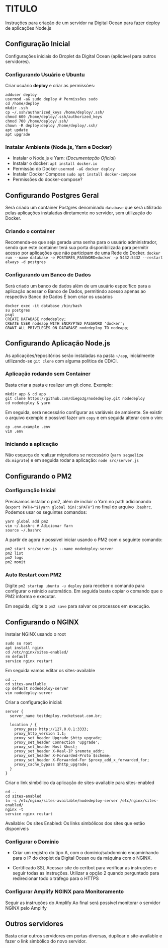 # TITULO
Instruções para criação de um servidor na Digital Ocean para fazer deploy de aplicações Node.js

## Configuração Inicial
Configurações iniciais do Droplet da Digital Ocean (aplicável para outros servidores).

### Configurando Usuário e Ubuntu
Criar usuário **deploy** e criar as permissões:
```
adduser deploy
usermod -aG sudo deploy # Permissões sudo
cd /home/deploy
mkdir .ssh
cp ~/.ssh/authorized_keys /home/deploy/.ssh/
chmod 600 /home/deploy/.ssh/authorized_keys
chmod 700 /home/deploy/.ssh/
chown -R deploy:deploy /home/deploy/.ssh/
apt update
apt upgrade
```

### Instalar Ambiente (Node.js, Yarn e Docker)
- Instalar o Node.js e Yarn:
(*Documentação Oficial*)
- Instalar o docker:
`apt install docker.io`
- Permissão do Docker
`usermod -aG docker deploy`
- Instalar Docker Compose
`sudo apt install docker-compose`
- Permissões do docker-compose?

## Configurando Postgres Geral
Será criado um container Postgres denominado `database` que será utilizado pelas aplicações instaladas diretamente no servidor, sem utilização do Docker.
### Criando o container
Recomenda-se que seja gerada uma senha para o usuário administrador, sendo que este container terá sua porta disponibilizada para permitir acesso por aplicações que não participam de uma Rede do Docker.
`docker run --name database -e POSTGRES_PASSWORD=docker -p 5432:5432 --restart always -d postgres`

### Configurando um Banco de Dados
Será criado um banco de dados além de um usuário específico para a aplicação acessar o Banco de Dados, permitindo acesso apenas ao respectivo Banco de Dados
É bom criar os usuários
```
docker exec -it database /bin/bash
su postgres
psql
CREATE DATABASE nodedeploy;
CREATE USER nodeapp WITH ENCRYPTED PASSWORD 'docker';
GRANT ALL PRIVILEGES ON DATABASE nodedeploy TO nodeapp;
```

## Configurando Aplicação Node.js
As aplicações/repositórios serão instaladas na pasta `~/app`, inicialmente utilizando-se `git clone` com alguma política de CD/CI.

### Aplicação rodando sem Container
Basta criar a pasta e realizar um git clone. Exemplo:
```
mkdir app & cd app
git clone https://github.com/diego3g/nodedeploy.git nodedeploy
cd nodedeploy & yarn
```
Em seguida, será necessário configurar as variáveis de ambiente. Se existir o arquivo exemplo é possível fazer um `copy` e em seguida alterar com o vim:
```
cp .env.example .env
vim .env
```

### Iniciando a aplicação
Não esqueça de realizar migrations se necessário (`yarn sequelize db:migrate`) e em seguida rodar a aplicação: `node src/server.js`

## Configurando o PM2
### Configuração Inicial
Precisamos instalar o pm2, além de incluir o Yarn no path adicionando (`export PATH="$(yarn global bin):$PATH"`) no final do arquivo `.bashrc`. Podemos usar os seguintes comandos:
```
yarn global add pm2
vim ~/.bashrc # Adicionar Yarn
source ~/.bashrc
```
A partir de agora é possível iniciar usando o PM2 com o seguinte comando:
```
pm2 start src/server.js --name nodedeploy-server
pm2 list
pm2 logs
pm2 monit
```
### Auto Restart com PM2
Digite `pm2 startup ubuntu -u deploy` para receber o comando para configurar o reinicio automático. Em seguida basta copiar o comando que o PM2 informa e executar.

Em seguida, digite o `pm2 save` para salvar os processos em execução.

## Configurando o NGINX
Instalar NGINX usando o root
```
sudo su root
apt install nginx
cd /etc/nginx/sites-enabled/
rm default
service nginx restart
```
Em seguida vamos editar os sites-available
```
cd ..
cd sites-available
cp default nodedeploy-server
vim nodedeploy-server
```
Criar a configuração inicial:
```
server {
  server_name testdeploy.rocketseat.com.br;

  location / {
    proxy_pass http://127.0.0.1:3333;
    proxy_http_version 1.1;
    proxy_set_header Upgrade $http_upgrade;
    proxy_set_header Connection 'upgrade';
    proxy_set_header Host $host;
    proxy_set_header X-Real-IP $remote_addr;
    proxy_set_header X-Forwarded-Proto $scheme;
    proxy_set_header X-Forwarded-For $proxy_add_x_forwarded_for;
    proxy_cache_bypass $http_upgrade;
  }
}
```

Criar o link simbólico da aplicação de sites-available para sites-enabled
```
cd ..
cd sites-enabled
ln -s /etc/nginx/sites-available/nodedeploy-server /etc/nginx/sites-enabled/
nginx -t
service nginx restart
```

Available: Os sites
Enabled: Os links simbólicos dos sites que estão disponíveis

### Configurar o Domínio
- Criar um registro do tipo A, com o domínio/subdomínio encaminhando para o IP do droplet da Digital Ocean ou da máquina com o NGINX.

- Certificado SSL
Acessar site do certbot para verificar as instruções e seguir todas as instruções.
Utilizar a opção 2 quando perguntado para redirecionar todo o tráfego para o HTTPS

### Configurar Amplify NGINX para Monitoramento
Seguir as instruções do Amplify
Ao final será possível monitorar o servidor NGINX pelo Amplify

## Outros servidores
Basta criar outros servidores em portas diversas, duplicar o site-available e fazer o link simbólico do novo servidor.